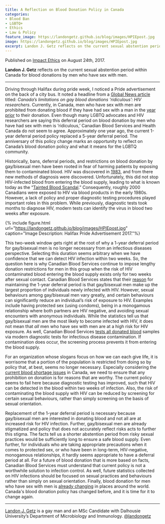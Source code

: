 ```yaml
---
title: A Reflection on Blood Donation Policy in Canada
categories:
- Blood Ban
- LGBTQ+
- Ethics
- Law & Policy
feature_image: https://landongetz.github.io/blog/images/HPIEpost.jpg
image: https://landongetz.github.io/blog/images/HPIEpost.jpg
excerpt: Landon J. Getz reflects on the current sexual abstention period within Canada for blood donations by men who have sex with men.
---
```


Published on <a href="www.impactethics.ca/" target="_blank">Impact Ethics</a> on August 24th, 2017.

<b>Landon J. Getz</b> reflects on the current sexual abstention period within Canada for blood donations by men who have sex with men.

<hr>

Driving through Halifax during pride week, I noticed a Pride advertisement on the back of a city bus. It noted a headline from a <a href="http://www.cbc.ca/news/politics/gay-men-blood-donations-1.3643761" target="_blank" rel="noopener">Global News article</a> titled: <em>Canada’s limitations on gay blood donations ‘ridiculous’: HIV researchers</em>. Currently, in Canada, men who have sex with men are prohibited from donating blood if they have had sex with a man in the <a href="https://blood.ca/en/men-who-have-sex-men" target="_blank" rel="noopener">year prior</a> to their donation. Even though many LGBTQ advocates and HIV researchers are saying this deferral period on blood donation by men who have had sex with men is ‘ridiculous,’ Canadian Blood Services and Health Canada do not seem to agree. Approximately one year ago, the current 1-year deferral period policy replaced a 5-year deferral period. The anniversary of this policy change marks an opportunity to reflect on Canada’s blood donation policy and what it means for the LGBTQ community.

Historically, bans, deferral periods, and restrictions on blood donation by gay/bisexual men have been rooted in fear of harming patients by exposing them to contaminated blood. HIV was discovered in <a href="http://www.theaidsinstitute.org/node/259" target="_blank" rel="noopener">1983</a>, and from there new methods of diagnosis were discovered. Unfortunately, this did not stop HIV-infected blood from entering the blood supply, leading to what is known today as the “<a href="http://www.cbc.ca/strombo/news/canadas-tainted-blood-scandal" target="_blank" rel="noopener">Tainted Blood Scandal</a>.” Consequently, roughly 2000 Canadians were exposed to HIV via blood products in the early 1980s. However, a lack of policy and proper diagnostic testing procedures played important roles in this problem. While previously, diagnostic tests took months to diagnose HIV, modern tests can identify the virus in blood two weeks after exposure.

{% include figure.html url="https://landongetz.github.io/blog/images/HPIEpost.jpg" caption="Image Description: Halifax Pride Advertisement 2017."%}

This two-week window gets right at the root of why a 1-year deferral period for gay/bisexual men is no longer necessary from an infectious diseases perspective. Selecting this duration seems arbitrary when we have confidence that we can detect HIV infection within two weeks. So, the question here is why Canadian Blood Services continue to impose lengthy donation restrictions for men in this group when the risk of HIV contaminated blood entering the blood supply exists only for two weeks after sexual contact. Canadian Blood Services states that their <a href="https://blood.ca/en/msm/about-men-who-have-sex-with-men" target="_blank" rel="noopener">reason</a> for maintaining the 1-year deferral period is that gay/bisexual men make up the largest proportion of individuals newly infected with HIV. However, sexual behaviours among gay/bisexual men vary greatly, and certain behaviours can significantly reduce an individual’s risk of exposure to HIV. Examples include having protected sex (using condoms), being in a monogamous relationship where both partners are HIV negative, and avoiding sexual encounters with anonymous individuals. While the statistics tell us that gay/bisexual men are the most likely to become infected with HIV, it does not mean that <i>all</i> men who have sex with men are at a high risk for HIV exposure. As well, Canadian Blood Services <a href="https://blood.ca/en/blood/blood-safety" target="_blank" rel="noopener">tests all donated blood</a> samples via modern diagnostic tests for infectious disease contamination. If contamination does occur, the screening process prevents it from entering the blood supply.
<p>For an organization whose slogans focus on how we can each give life, it is worrisome that a portion of the population is restricted from doing so by policy that, at best, seems no longer necessary. Especially considering the <a href="http://www.cbc.ca/news/canada/toronto/critical-blood-shortage-1.4164669" target="_blank" rel="noopener">current blood shortage issues</a> in Canada, we need to ensure that any prohibition on donation is for reasons that are worthy. The current policy seems to fail here because diagnostic testing has improved, such that HIV can be detected in the blood within two weeks of infection. Also, the risk of contaminating the blood supply with HIV can be reduced by screening for certain sexual behaviours, rather than simply screening on the basis of sexual orientation.
    
Replacement of the 1-year deferral period is necessary because gay/bisexual men are interested in donating blood and not all are at increased risk for HIV infection. Further, gay/bisexual men are already stigmatized and policy that does not accurately reflect risks acts to further this stigma. The facts tell us a shorter abstention period from risky sexual practices would be sufficiently long to ensure a safe blood supply. Even further, for individuals who are taking appropriate precautions when it comes to protected sex, or who have been in long-term, HIV-negative, monogamous relationships, it hardly seems appropriate to have a deferral period at all. For a future of blood donation that is more based on facts, Canadian Blood Services must understand that current policy is not a worthwhile solution to infection control. As well, future statistics collected on HIV infections should be focused on sexual practices and behaviours rather than simply on sexual orientation. Finally, blood donation for men who have sex with men is <a href="http://www.independent.co.uk/news/health/gay-blood-donation-sex-aids-three-months-year-a7721606.html" target="_blank" rel="noopener">already changing</a> in places around the world. Canada's blood donation policy has changed before, and it is time for it to change again.


<hr>

<a href="http://landongetz.com/" target="_blank" rel="noopener">Landon J. Getz</a> is a gay man and an MSc Candidate with Dalhousie University’s Department of Microbiology and Immunology. <a href="https://twitter.com/LandonGetz" target="_blank" rel="noopener">@landongetz</a>